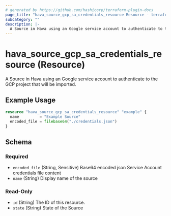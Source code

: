 ```yaml
---
# generated by https://github.com/hashicorp/terraform-plugin-docs
page_title: "hava_source_gcp_sa_credentials_resource Resource - terraform-provider-hava"
subcategory: ""
description: |-
  A Source in Hava using an Google service account to authenticate to the GCP project that will be imported.
---
```


# hava_source_gcp_sa_credentials_resource (Resource)

A Source in Hava using an Google service account to authenticate to the GCP project that will be imported.

## Example Usage

```terraform
resource "hava_source_gcp_sa_credentials_resource" "example" {
  name         = "Example Source"
  encoded_file = filebase64("./credentials.json")
}
```

<!-- schema generated by tfplugindocs -->
## Schema

### Required

- `encoded_file` (String, Sensitive) Base64 encoded json Service Account credentials file content
- `name` (String) Display name of the source

### Read-Only

- `id` (String) The ID of this resource.
- `state` (String) State of the Source


